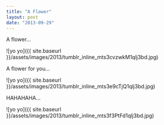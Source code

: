 ```yaml
---
title: "A Flower"
layout: post
date: "2013-09-29"
---
```


A flower…

![yo yo]({{ site.baseurl }}/assets/images/2013/tumblr_inline_mts3cvzwkM1qlj3bd.jpg)

A flower for you…

![yo yo]({{ site.baseurl }}/assets/images/2013/tumblr_inline_mts3e9cTjQ1qlj3bd.jpg)

HAHAHAHA…

![yo yo]({{ site.baseurl }}/assets/images/2013/tumblr_inline_mts3f3PtFd1qlj3bd.jpg)
